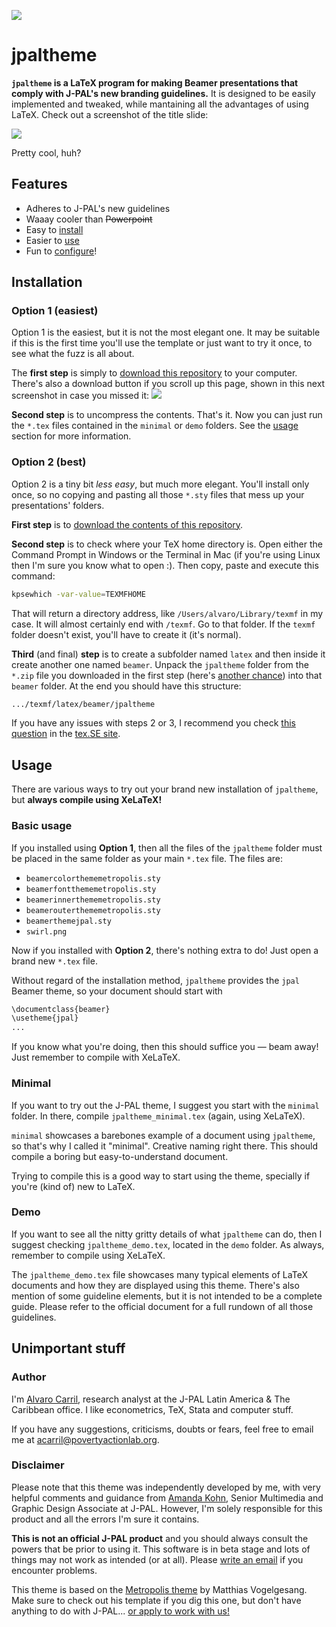 ![](https://www.povertyactionlab.org/sites/all/themes/JPal/img/J-PAL_logo_main.png?1)

# jpaltheme

**`jpaltheme` is a LaTeX program for making Beamer presentations that comply with J-PAL's new branding guidelines.** It is designed to be easily implemented and tweaked, while mantaining all the advantages of using LaTeX. Check out a screenshot of the title slide:

![](http://i.imgur.com/aZxX10A.png?1)

Pretty cool, huh?

## Features
- Adheres to J-PAL's new guidelines
- Waaay cooler than ~~Powerpoint~~
- Easy to [install](https://github.com/acarril/jpaltheme#installation)
- Easier to [use](https://github.com/acarril/jpaltheme#usage)
- Fun to [configure](https://github.com/acarril/jpaltheme#configure)!

## Installation

### Option 1 (easiest)
Option 1 is the easiest, but it is not the most elegant one. It may be suitable if this is the first time you'll use the template or just want to try it once, to see what the fuzz is all about.

The **first step** is simply to [download this repository](https://github.com/acarril/jpaltheme/archive/master.zip) to your computer. There's also a download button if you scroll up this page, shown in this next screenshot in case you missed it:
![](http://i.imgur.com/nsrqc0V.png)

**Second step** is to uncompress the contents. That's it. Now you can just run the `*.tex` files contained in the `minimal` or `demo` folders. See the [usage](https://github.com/acarril/jpaltheme#usage) section for more information.

### Option 2 (best)
Option 2 is a tiny bit *less easy*, but much more elegant. You'll install only once, so no copying and pasting all those `*.sty` files that mess up your presentations' folders.

**First step** is to [download the contents of this repository](https://github.com/acarril/jpaltheme/archive/master.zip).

**Second step** is to check where your TeX home directory is. Open either the Command Prompt in Windows or the Terminal in Mac (if you're using Linux then I'm sure you know what to open :). Then copy, paste and execute this command:

```bash
kpsewhich -var-value=TEXMFHOME
```

That will return a directory address, like `/Users/alvaro/Library/texmf` in my case. It will almost certainly end with `/texmf`.  Go to that folder. If the `texmf` folder doesn't exist, you'll have to create it (it's normal).

**Third** (and final) **step** is to create a subfolder named `latex` and then inside it create another one named `beamer`. Unpack the `jpaltheme` folder from the `*.zip` file you downloaded in the first step (here's [another chance](https://github.com/acarril/jpaltheme/archive/master.zip)) into that `beamer` folder. At the end you should have this structure:

```bash
.../texmf/latex/beamer/jpaltheme
```

If you have any issues with steps 2 or 3, I recommend you check [this question](http://tex.stackexchange.com/questions/1137/where-do-i-place-my-own-sty-or-cls-files-to-make-them-available-to-all-my-te) in the [tex.SE site](http://tex.stackexchange.com/).

## Usage

There are various ways to try out your brand new installation of `jpaltheme`, but **always compile using XeLaTeX!**

### Basic usage

If you installed using **Option 1**, then all the files of the `jpaltheme` folder must be placed in the same folder as your main `*.tex` file. The files are:

- `beamercolorthememetropolis.sty`
- `beamerfontthememetropolis.sty`
- `beamerinnerthememetropolis.sty`
- `beamerouterthememetropolis.sty`
- `beamerthemejpal.sty`
- `swirl.png`

Now if you installed with **Option 2**, there's nothing extra to do! Just open a brand new `*.tex` file.

Without regard of the installation method, `jpaltheme` provides the `jpal` Beamer theme, so your document should start with

```bash
\documentclass{beamer}
\usetheme{jpal}
...
```

If you know what you're doing, then this should suffice you &mdash; beam away! Just remember to compile with XeLaTeX.

### Minimal

If you want to try out the J-PAL theme, I suggest you start with the `minimal` folder. In there, compile `jpaltheme_minimal.tex` (again, using XeLaTeX).

`minimal` showcases a barebones example of a document using `jpaltheme`, so that's why I called it "minimal". Creative naming right there. This should compile a boring but easy-to-understand document.

Trying to compile this is a good way to start using the theme, specially if you're (kind of) new to LaTeX.

### Demo

If you want to see all the nitty gritty details of what `jpaltheme` can do, then I suggest checking `jpaltheme_demo.tex`, located in the `demo` folder. As always, remember to compile using XeLaTeX.

The `jpaltheme_demo.tex` file showcases many typical elements of LaTeX documents and how they are displayed using this theme. There's also mention of some guideline elements, but it is not intended to be a complete guide. Please refer to the official document for a full rundown of all those guidelines.

## Unimportant stuff

### Author

I'm [Alvaro Carril](https://www.povertyactionlab.org/carril), research analyst at the J-PAL Latin America & The Caribbean office. I like econometrics, TeX, Stata and computer stuff.

If you have any suggestions, criticisms, doubts or fears, feel free to email me at [acarril@povertyactionlab.org](mailto:acarril@povertyactionlab.org).


### Disclaimer

Please note that this theme was independently developed by me, with very helpful comments and guidance from [Amanda Kohn](https://www.povertyactionlab.org/kohn), Senior Multimedia and Graphic Design Associate at J-PAL. However, I'm solely responsible for this product and all the errors I'm sure it contains.

**This is not an official J-PAL product** and you should always consult the powers that be prior to using it. This software is in beta stage and lots of things may not work as intended (or at all). Please [write an email](mailto:acarril@povertyactionlab.org) if you encounter problems.

This theme is based on the [Metropolis theme](https://www.ctan.org/pkg/beamertheme-metropolis) by Matthias Vogelgesang. Make sure to check out his template if you dig this one, but don't have anything to do with J-PAL... [or apply to work with us!](https://www.povertyactionlab.org/careers)
